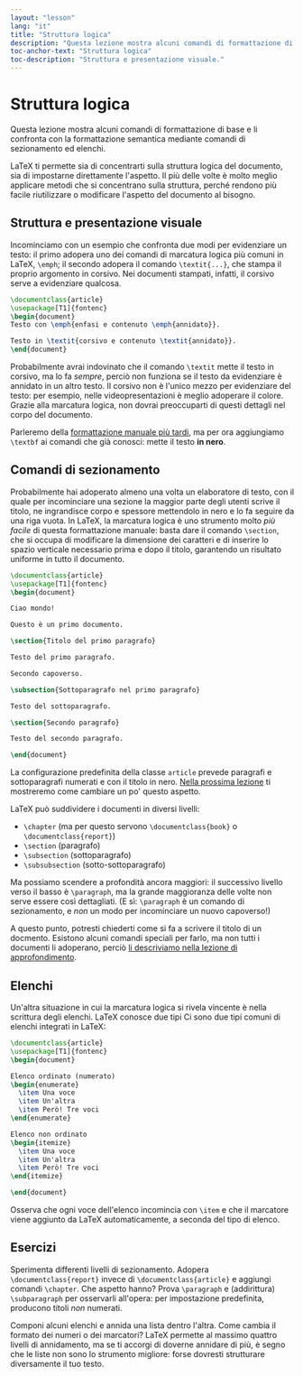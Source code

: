 ```yaml
---
layout: "lesson"
lang: "it"
title: "Struttura logica"
description: "Questa lezione mostra alcuni comandi di formattazione di base e li confronta con la formattazione semantica mediante comandi di sezionamento ed elenchi."
toc-anchor-text: "Struttura logica"
toc-description: "Struttura e presentazione visuale."
---
```


# Struttura logica

<span
  class="summary">Questa lezione mostra alcuni comandi di formattazione di base e li confronta con la formattazione semantica mediante comandi di sezionamento ed elenchi.</span>

LaTeX ti permette sia di concentrarti sulla struttura logica del documento,
sia di impostarne direttamente l'aspetto.
Il più delle volte è molto meglio applicare metodi che si concentrano
sulla struttura, perché rendono più facile riutilizzare o modificare
l'aspetto del documento al bisogno.

## Struttura e presentazione visuale

Incominciamo con un esempio che confronta due modi per 
evidenziare un testo: il primo adopera uno dei comandi di 
marcatura logica più comuni in LaTeX, `\emph`; il secondo
adopera il comando `\textit{...}`, che stampa il proprio 
argomento in corsivo. Nei documenti stampati, infatti, 
il corsivo serve a evidenziare qualcosa.

```latex
\documentclass{article}
\usepackage[T1]{fontenc}
\begin{document}
Testo con \emph{enfasi e contenuto \emph{annidato}}.

Testo in \textit{corsivo e contenuto \textit{annidato}}.
\end{document}
```

Probabilmente avrai indovinato che il comando 
`\textit` mette il testo in corsivo, ma lo fa _sempre_, 
perciò non funziona se il testo da evidenziare è annidato 
in un altro testo.
Il corsivo non è l'unico mezzo per evidenziare del
testo: per esempio, nelle videopresentazioni è meglio
adoperare il colore.
Grazie alla marcatura logica, non dovrai preoccuparti
di questi dettagli nel corpo del documento.

Parleremo della [formattazione manuale più tardi](lesson-11), 
ma per ora aggiungiamo `\textbf` ai comandi che già
conosci: mette il testo <b>in nero</b>.

## Comandi di sezionamento

Probabilmente hai adoperato almeno una volta un elaboratore di testo, 
con il quale per incominciare una sezione la maggior parte degli utenti 
scrive il titolo, ne ingrandisce corpo e spessore mettendolo in nero 
e lo fa seguire da una riga vuota. 
In LaTeX, la marcatura logica è uno strumento molto _più facile_ 
di questa formattazione manuale: basta dare il comando `\section`, 
che si occupa di modificare la dimensione dei caratteri e di inserire 
lo spazio verticale necessario prima e dopo il titolo, 
garantendo un risultato uniforme in tutto il documento.

```latex
\documentclass{article}
\usepackage[T1]{fontenc}
\begin{document}

Ciao mondo!

Questo è un primo documento.

\section{Titolo del primo paragrafo}

Testo del primo paragrafo.

Secondo capoverso.

\subsection{Sottoparagrafo nel primo paragrafo}

Testo del sottoparagrafo.

\section{Secondo paragrafo}

Testo del secondo paragrafo.

\end{document}
```

La configurazione predefinita della classe `article` 
prevede paragrafi e sottoparagrafi numerati e con 
il titolo in nero. 
[Nella prossima lezione](lesson-05) ti mostreremo come
cambiare un po' questo aspetto.

LaTeX può suddividere i documenti in diversi livelli:

- `\chapter` (ma per questo servono `\documentclass{book}` o
  `\documentclass{report}`)
- `\section` (paragrafo)
- `\subsection` (sottoparagrafo)
- `\subsubsection` (sotto-sottoparagrafo)

Ma possiamo scendere a profondità ancora maggiori: il successivo 
livello verso il basso è `\paragraph`, ma la grande maggioranza 
delle volte non serve essere così dettagliati. 
(E sì: `\paragraph` è un comando di sezionamento, e _non_ un modo 
per incominciare un nuovo capoverso!)

A questo punto, potresti chiederti come si fa a scrivere il titolo
di un docmento. Esistono alcuni comandi speciali per farlo,
ma non tutti i documenti li adoperano, perciò
[li descriviamo nella lezione di approfondimento](more-04).

## Elenchi

Un'altra situazione in cui la marcatura logica si rivela vincente
è nella scrittura degli elenchi.
LaTeX conosce due tipi 
Ci sono due tipi comuni di elenchi integrati in LaTeX:

```latex
\documentclass{article}
\usepackage[T1]{fontenc}
\begin{document}

Elenco ordinato (numerato)
\begin{enumerate}
  \item Una voce
  \item Un'altra
  \item Però! Tre voci
\end{enumerate}

Elenco non ordinato
\begin{itemize}
  \item Una voce
  \item Un'altra
  \item Però! Tre voci
\end{itemize}

\end{document}
```

Osserva che ogni voce dell'elenco incomincia con `\item` 
e che il marcatore viene aggiunto da LaTeX automaticamente,
a seconda del tipo di elenco.

## Esercizi

Sperimenta differenti livelli di sezionamento. Adopera `\documentclass{report}`
invece di `\documentclass{article}` e aggiungi comandi `\chapter`. Che aspetto 
hanno? Prova `\paragraph` e (addirittura) `\subparagraph` per osservarli
all'opera: per impostazione predefinita, producono titoli _non_ numerati.

Componi alcuni elenchi e annida una lista dentro l'altra. Come cambia il formato
dei numeri o dei marcatori? LaTeX permette al massimo quattro livelli di annidamento,
ma se ti accorgi di doverne annidare di più, è segno che le liste non sono lo
strumento migliore: forse dovresti strutturare diversamente il tuo testo.

